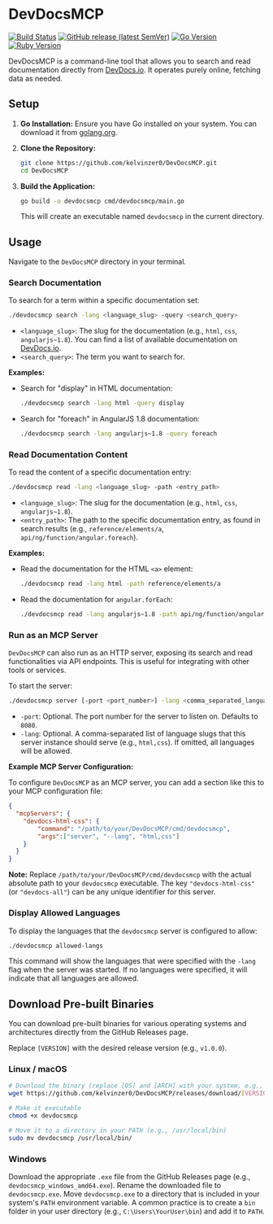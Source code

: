 # DevDocsMCP

[![Build Status](https://github.com/kelvinzer0/DevDocsMCP/actions/workflows/release.yml/badge.svg)](https://github.com/kelvinzer0/DevDocsMCP/actions/workflows/release.yml)
[![GitHub release (latest SemVer)](https://img.shields.io/github/v/release/kelvinzer0/DevDocsMCP?style=flat-square)](https://github.com/kelvinzer0/DevDocsMCP/releases/latest)
[![Go Version](https://img.shields.io/badge/Go-1.22-00ADD8?style=flat-square&logo=go)](https://golang.org)
[![Ruby Version](https://img.shields.io/badge/Ruby-3.x-CC342D?style=flat-square&logo=ruby)](https://www.ruby-lang.org/)

DevDocsMCP is a command-line tool that allows you to search and read documentation directly from [DevDocs.io](https://devdocs.io/). It operates purely online, fetching data as needed.

## Setup

1.  **Go Installation:** Ensure you have Go installed on your system. You can download it from [golang.org](https://golang.org/dl/).

2.  **Clone the Repository:**
    ```bash
    git clone https://github.com/kelvinzer0/DevDocsMCP.git
    cd DevDocsMCP
    ```

3.  **Build the Application:**
    ```bash
    go build -o devdocsmcp cmd/devdocsmcp/main.go
    ```
    This will create an executable named `devdocsmcp` in the current directory.

## Usage

Navigate to the `DevDocsMCP` directory in your terminal.

### Search Documentation

To search for a term within a specific documentation set:

```bash
./devdocsmcp search -lang <language_slug> -query <search_query>
```

*   `<language_slug>`: The slug for the documentation (e.g., `html`, `css`, `angularjs~1.8`). You can find a list of available documentation on [DevDocs.io](https://devdocs.io/).
*   `<search_query>`: The term you want to search for.

**Examples:**

*   Search for "display" in HTML documentation:
    ```bash
    ./devdocsmcp search -lang html -query display
    ```

*   Search for "foreach" in AngularJS 1.8 documentation:
    ```bash
    ./devdocsmcp search -lang angularjs~1.8 -query foreach
    ```

### Read Documentation Content

To read the content of a specific documentation entry:

```bash
./devdocsmcp read -lang <language_slug> -path <entry_path>
```

*   `<language_slug>`: The slug for the documentation (e.g., `html`, `css`, `angularjs~1.8`).
*   `<entry_path>`: The path to the specific documentation entry, as found in search results (e.g., `reference/elements/a`, `api/ng/function/angular.foreach`).

**Examples:**

*   Read the documentation for the HTML `<a>` element:
    ```bash
    ./devdocsmcp read -lang html -path reference/elements/a
    ```

*   Read the documentation for `angular.forEach`:
    ```bash
    ./devdocsmcp read -lang angularjs~1.8 -path api/ng/function/angular.foreach
    ```

### Run as an MCP Server

`DevDocsMCP` can also run as an HTTP server, exposing its search and read functionalities via API endpoints. This is useful for integrating with other tools or services.

To start the server:

```bash
./devdocsmcp server [-port <port_number>] -lang <comma_separated_languages>
```

*   `-port`: Optional. The port number for the server to listen on. Defaults to `8080`.
*   `-lang`: Optional. A comma-separated list of language slugs that this server instance should serve (e.g., `html,css`). If omitted, all languages will be allowed.

**Example MCP Server Configuration:**

To configure `DevDocsMCP` as an MCP server, you can add a section like this to your MCP configuration file:

```json
{
  "mcpServers": {
    "devdocs-html-css": {
        "command": "/path/to/your/DevDocsMCP/cmd/devdocsmcp",
        "args":["server", "--lang", "html,css"]
    }
  }
}
```

**Note:** Replace `/path/to/your/DevDocsMCP/cmd/devdocsmcp` with the actual absolute path to your `devdocsmcp` executable. The key `"devdocs-html-css"` (or `"devdocs-all"`) can be any unique identifier for this server.

### Display Allowed Languages

To display the languages that the `devdocsmcp` server is configured to allow:

```bash
./devdocsmcp allowed-langs
```

This command will show the languages that were specified with the `-lang` flag when the server was started. If no languages were specified, it will indicate that all languages are allowed.

## Download Pre-built Binaries
You can download pre-built binaries for various operating systems and architectures directly from the GitHub Releases page.

Replace `[VERSION]` with the desired release version (e.g., `v1.0.0`).

### Linux / macOS
```bash
# Download the binary (replace [OS] and [ARCH] with your system, e.g., linux_amd64, darwin_arm64)
wget https://github.com/kelvinzer0/DevDocsMCP/releases/download/[VERSION]/devdocsmcp_[OS]_[ARCH] -O devdocsmcp

# Make it executable
chmod +x devdocsmcp

# Move it to a directory in your PATH (e.g., /usr/local/bin)
sudo mv devdocsmcp /usr/local/bin/
```

### Windows
Download the appropriate `.exe` file from the GitHub Releases page (e.g., `devdocsmcp_windows_amd64.exe`).
Rename the downloaded file to `devdocsmcp.exe`.
Move `devdocsmcp.exe` to a directory that is included in your system's `PATH` environment variable. A common practice is to create a `bin` folder in your user directory (e.g., `C:\Users\YourUser\bin`) and add it to `PATH`.